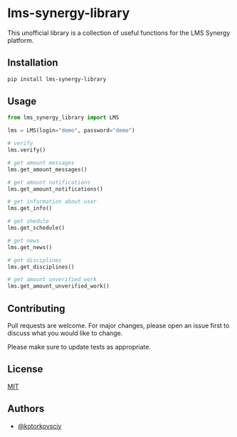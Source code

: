 # lms-synergy-library

This unofficial library is a collection of useful functions for the LMS Synergy platform.

## Installation

```bash
pip install lms-synergy-library
```

## Usage

```python
from lms_synergy_library import LMS

lms = LMS(login="demo", password="demo")

# verify
lms.verify()

# get amount messages
lms.get_amount_messages()

# get amount notifications
lms.get_amount_notifications()

# get information about user
lms.get_info()

# get shedule
lms.get_schedule()

# get news
lms.get_news()

# get disciplines
lms.get_disciplines()

# get amount unverified work
lms.get_amount_unverified_work()

```

## Contributing
Pull requests are welcome. For major changes, please open an issue first to discuss what you would like to change.

Please make sure to update tests as appropriate.

## License
[MIT](https://choosealicense.com/licenses/mit/)

## Authors

- [@kotorkovsciy](https://www.github.com/kotorkovsciy)
